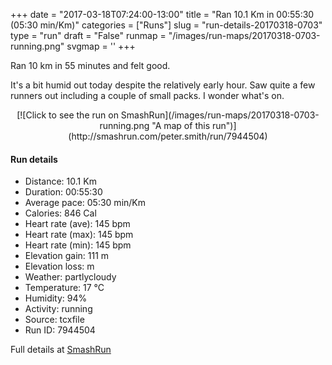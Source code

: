 +++
date = "2017-03-18T07:24:00-13:00"
title = "Ran 10.1 Km in 00:55:30 (05:30 min/Km)"
categories = ["Runs"]
slug = "run-details-20170318-0703"
type = "run"
draft = "False"
runmap = "/images/run-maps/20170318-0703-running.png"
svgmap = '<polyline points="100 66, 98 67, 91 67, 85 61, 83 62, 80 62, 74 67, 68 72, 52 77, 51 77, 48 74, 47 68, 44 66, 42 65, 36 65, 29 68, 17 64, 12 55, 0 45, 5 41, 15 39, 17 37, 23 36, 29 33, 30 32, 32 31, 38 26, 40 25, 43 24, 54 23, 63 29, 64 31, 63 32, 64 36, 67 46, 70 49, 69 49, 70 51, 75 55, 80 56, 85 59, 88 65, 91 67">'
+++

Ran 10 km in 55 minutes and felt good. 

It's a bit humid out today despite the relatively early hour. Saw quite a few runners out including a couple of small packs. I wonder what's on. 


<!--more-->

<center>
[![Click to see the run on SmashRun](/images/run-maps/20170318-0703-running.png "A map of this run")](http://smashrun.com/peter.smith/run/7944504)
</center>

#### Run details

* Distance: 10.1 Km
* Duration: 00:55:30
* Average pace: 05:30 min/Km
* Calories: 846 Cal
* Heart rate (ave): 145 bpm
* Heart rate (max): 145 bpm
* Heart rate (min): 145 bpm
* Elevation gain: 111 m
* Elevation loss:  m
* Weather: partlycloudy
* Temperature: 17 &deg;C
* Humidity: 94%
* Activity: running
* Source: tcxfile
* Run ID: 7944504

Full details at [SmashRun](http://smashrun.com/peter.smith/run/7944504)